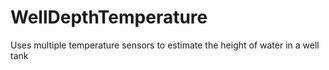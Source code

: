 # WellDepthTemperature
Uses multiple temperature sensors to estimate the height of water in a well tank
